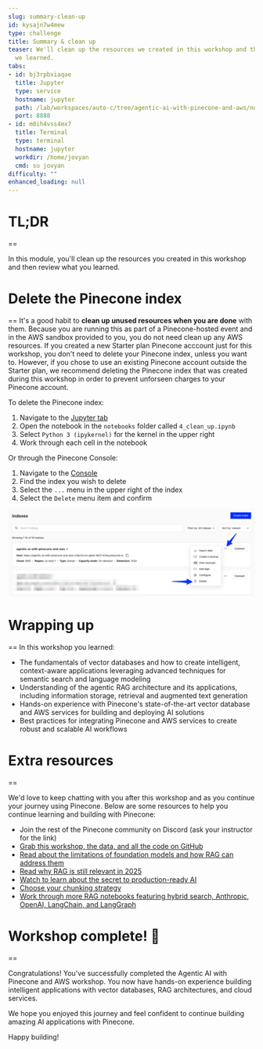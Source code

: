 ```yaml
---
slug: summary-clean-up
id: kysajn7w4mew
type: challenge
title: Summary & clean up
teaser: We'll clean up the resources we created in this workshop and then review what
  we learned.
tabs:
- id: bj3rpbxiaqae
  title: Jupyter
  type: service
  hostname: jupyter
  path: /lab/workspaces/auto-c/tree/agentic-ai-with-pinecone-and-aws/notebooks/4_clean_up.ipynb
  port: 8888
- id: m0ih4vss4mx7
  title: Terminal
  type: terminal
  hostname: jupyter
  workdir: /home/jovyan
  cmd: su jovyan
difficulty: ""
enhanced_loading: null
---
```

# TL;DR
==

In this module, you'll clean up the resources you created in this workshop and then review what you learned.

# Delete the Pinecone index
==
It's a good habit to **clean up unused resources when you are done** with them. Because you are running this as part of a Pinecone-hosted event and in the AWS sandbox provided to you, you do not need clean up any AWS resources. If you created a new Starter plan Pinecone acccount just for this workshop, you don't need to delete your Pinecone index, unless you want to. However, if you chose to use an existing Pinecone account outside the Starter plan, we recommend deleting the Pinecone index that was created during this workshop in order to prevent unforseen charges to your Pinecone account.

To delete the Pinecone index:
1. Navigate to the [Jupyter tab](tab-0)
2. Open the notebook in the `notebooks` folder called `4_clean_up.ipynb`
3. Select `Python 3 (ipykernel)` for the kernel in the upper right
4. Work through each cell in the notebook

Or through the Pinecone Console:
1. Navigate to the [Console](https://app.pinecone.io/organizations/-/projects/-/indexes)
2. Find the index you wish to delete
3. Select the `...` menu in the upper right of the index
4. Select the `Delete` menu item and confirm

![Delete an index via Pinecone Console](../assets/07-delete-index-via-console.png)

# Wrapping up
==
In this workshop you learned:
- The fundamentals of vector databases and how to create intelligent, context-aware applications leveraging advanced techniques for semantic search and language modeling
- Understanding of the agentic RAG architecture and its applications, including information storage, retrieval and augmented text generation
- Hands-on experience with Pinecone's state-of-the-art vector database and AWS services for building and deploying AI solutions
- Best practices for integrating Pinecone and AWS services to create robust and scalable AI workflows

# Extra resources
==

We'd love to keep chatting with you after this workshop and as you continue your journey using Pinecone. Below are some resources to help you continue learning and building with Pinecone:

- Join the rest of the Pinecone community on Discord (ask your instructor for the link)
- [Grab this workshop, the data, and all the code on GitHub](https://github.com/pinecone-io/agentic-ai-with-pinecone-and-aws)
- [Read about the limitations of foundation models and how RAG can address them](https://www.pinecone.io/learn/retrieval-augmented-generation/)
- [Read why RAG is still relevant in 2025](https://www.pinecone.io/learn/rag-2025/)
- [Watch to learn about the secret to production-ready AI](https://youtu.be/buvRFJ-snAc)
- [Choose your chunking strategy](https://www.pinecone.io/learn/chunking-strategies/)
- [Work through more RAG notebooks featuring hybrid search, Anthropic, OpenAI, LangChain, and LangGraph](https://docs.pinecone.io/examples/notebooks#retrieval-augmented-generation-rag)

# Workshop complete! 🎉
==

Congratulations! You've successfully completed the Agentic AI with Pinecone and AWS workshop. You now have hands-on experience building intelligent applications with vector databases, RAG architectures, and cloud services.

We hope you enjoyed this journey and feel confident to continue building amazing AI applications with Pinecone.

Happy building!